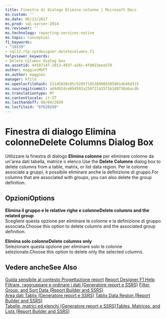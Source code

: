 ```yaml
---
title: Finestra di dialogo Elimina colonne | Microsoft Docs
ms.custom: ''
ms.date: 06/13/2017
ms.prod: sql-server-2014
ms.reviewer: ''
ms.technology: reporting-services-native
ms.topic: conceptual
f1_keywords:
- "10139"
- sql12.rtp.rptdesigner.deletecolumns.f1
helpviewer_keywords:
- Delete Columns dialog box
ms.assetid: 44587147-1013-4937-a26c-4fd023eea578
author: maggiesMSFT
ms.author: maggies
manager: kfile
ms.openlocfilehash: 211d5020c85c5295f195389904385981db46d315
ms.sourcegitcommit: ad4d92dce894592a259721a1571b1d8736abacdb
ms.translationtype: MT
ms.contentlocale: it-IT
ms.lasthandoff: 08/04/2020
ms.locfileid: "87629249"
---
```

# <a name="delete-columns-dialog-box"></a><span data-ttu-id="57ed7-102">Finestra di dialogo Elimina colonne</span><span class="sxs-lookup"><span data-stu-id="57ed7-102">Delete Columns Dialog Box</span></span>
  <span data-ttu-id="57ed7-103">Utilizzare la finestra di dialogo **Elimina colonne** per eliminare colonne da un'area dati tabella, matrice o elenco.</span><span class="sxs-lookup"><span data-stu-id="57ed7-103">Use the **Delete Columns** dialog box to delete columns from a table, matrix, or list data region.</span></span> <span data-ttu-id="57ed7-104">Per le colonne associate a gruppi, è possibile eliminare anche la definizione di gruppo.</span><span class="sxs-lookup"><span data-stu-id="57ed7-104">For columns that are associated with groups, you can also delete the group definition.</span></span>  
  
## <a name="options"></a><span data-ttu-id="57ed7-105">Opzioni</span><span class="sxs-lookup"><span data-stu-id="57ed7-105">Options</span></span>  
 <span data-ttu-id="57ed7-106">**Elimina il gruppo e le relative righe e colonne**</span><span class="sxs-lookup"><span data-stu-id="57ed7-106">**Delete columns and the related group**</span></span>  
 <span data-ttu-id="57ed7-107">Scegliere questa opzione per eliminare le colonne e la definizione di gruppo associata.</span><span class="sxs-lookup"><span data-stu-id="57ed7-107">Choose this option to delete columns and the associated group definition.</span></span>  
  
 <span data-ttu-id="57ed7-108">**Elimina solo colonne**</span><span class="sxs-lookup"><span data-stu-id="57ed7-108">**Delete columns only**</span></span>  
 <span data-ttu-id="57ed7-109">Selezionare questa opzione per eliminare solo le colonne selezionate.</span><span class="sxs-lookup"><span data-stu-id="57ed7-109">Choose this option to delete only the selected columns.</span></span>  
  
## <a name="see-also"></a><span data-ttu-id="57ed7-110">Vedere anche</span><span class="sxs-lookup"><span data-stu-id="57ed7-110">See Also</span></span>  
 <span data-ttu-id="57ed7-111">[Guida sensibile al contesto Progettazione report](tools/report-designer-f1-help.md) </span><span class="sxs-lookup"><span data-stu-id="57ed7-111">[Report Designer F1 Help](tools/report-designer-f1-help.md) </span></span>  
 <span data-ttu-id="57ed7-112">[Filtrare, raggruppare e ordinare i dati &#40;Generatore report e SSRS&#41;](report-design/filter-group-and-sort-data-report-builder-and-ssrs.md) </span><span class="sxs-lookup"><span data-stu-id="57ed7-112">[Filter, Group, and Sort Data &#40;Report Builder and SSRS&#41;](report-design/filter-group-and-sort-data-report-builder-and-ssrs.md) </span></span>  
 <span data-ttu-id="57ed7-113">[Area dati Tablix &#40;Generatore report e SSRS&#41;](../../2014/reporting-services/tablix-data-region-report-builder-and-ssrs.md) </span><span class="sxs-lookup"><span data-stu-id="57ed7-113">[Tablix Data Region &#40;Report Builder and SSRS&#41;](../../2014/reporting-services/tablix-data-region-report-builder-and-ssrs.md) </span></span>  
 [<span data-ttu-id="57ed7-114">Tabelle, matrici ed elenchi &#40;Generatore report e SSRS&#41;</span><span class="sxs-lookup"><span data-stu-id="57ed7-114">Tables, Matrices, and Lists &#40;Report Builder and SSRS&#41;</span></span>](report-design/create-invoices-and-forms-with-lists-report-builder-and-ssrs.md)  
  
  
